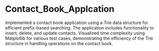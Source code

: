 # Contact_Book_Applcation
Implemented a contact book application using a Trie data structure for efficient prefix-based searching. The application includes functionality to insert, delete, and update contacts. Visualized time complexity using Matplotlib for various test cases, demonstrating the efficiency of the Trie structure in handling operations on the contact book.
